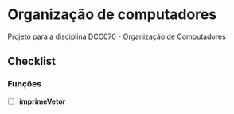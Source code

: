 # Organização de computadores
Projeto para a disciplina DCC070 - Organização de Computadores

## Checklist
### Funções
 - [ ] <b>imprimeVetor</b>